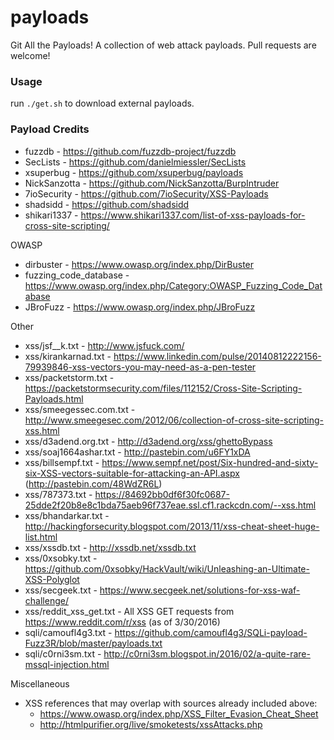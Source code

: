 # payloads
Git All the Payloads! A collection of web attack payloads. Pull requests are welcome!

### Usage

run `./get.sh` to download external payloads.

### Payload Credits

- fuzzdb       - https://github.com/fuzzdb-project/fuzzdb
- SecLists     - https://github.com/danielmiessler/SecLists
- xsuperbug    - https://github.com/xsuperbug/payloads
- NickSanzotta - https://github.com/NickSanzotta/BurpIntruder
- 7ioSecurity  - https://github.com/7ioSecurity/XSS-Payloads
- shadsidd     - https://github.com/shadsidd
- shikari1337  - https://www.shikari1337.com/list-of-xss-payloads-for-cross-site-scripting/

OWASP
- dirbuster              - https://www.owasp.org/index.php/DirBuster
- fuzzing_code_database  - https://www.owasp.org/index.php/Category:OWASP_Fuzzing_Code_Database
- JBroFuzz               - https://www.owasp.org/index.php/JBroFuzz

Other
- xss/jsf__k.txt         - http://www.jsfuck.com/
- xss/kirankarnad.txt    - https://www.linkedin.com/pulse/20140812222156-79939846-xss-vectors-you-may-need-as-a-pen-tester
- xss/packetstorm.txt    - https://packetstormsecurity.com/files/112152/Cross-Site-Scripting-Payloads.html
- xss/smeegessec.com.txt - http://www.smeegesec.com/2012/06/collection-of-cross-site-scripting-xss.html
- xss/d3adend.org.txt    - http://d3adend.org/xss/ghettoBypass
- xss/soaj1664ashar.txt  - http://pastebin.com/u6FY1xDA
- xss/billsempf.txt      - https://www.sempf.net/post/Six-hundred-and-sixty-six-XSS-vectors-suitable-for-attacking-an-API.aspx (http://pastebin.com/48WdZR6L)
- xss/787373.txt         - https://84692bb0df6f30fc0687-25dde2f20b8e8c1bda75aeb96f737eae.ssl.cf1.rackcdn.com/--xss.html
- xss/bhandarkar.txt     - http://hackingforsecurity.blogspot.com/2013/11/xss-cheat-sheet-huge-list.html
- xss/xssdb.txt          - http://xssdb.net/xssdb.txt
- xss/0xsobky.txt        - https://github.com/0xsobky/HackVault/wiki/Unleashing-an-Ultimate-XSS-Polyglot
- xss/secgeek.txt        - https://www.secgeek.net/solutions-for-xss-waf-challenge/
- xss/reddit_xss_get.txt - All XSS GET requests from https://www.reddit.com/r/xss (as of 3/30/2016)
- sqli/camoufl4g3.txt    - https://github.com/camoufl4g3/SQLi-payload-Fuzz3R/blob/master/payloads.txt
- sqli/c0rni3sm.txt      - http://c0rni3sm.blogspot.in/2016/02/a-quite-rare-mssql-injection.html

Miscellaneous
- XSS references that may overlap with sources already included above:
  - https://www.owasp.org/index.php/XSS_Filter_Evasion_Cheat_Sheet
  - http://htmlpurifier.org/live/smoketests/xssAttacks.php
